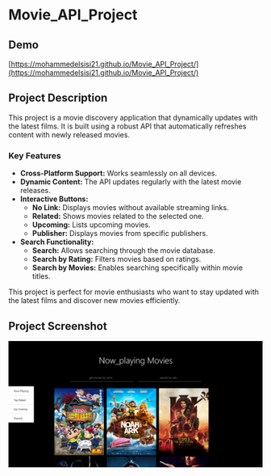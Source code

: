 # Movie_API_Project
## Demo
[https://mohammedelsisi21.github.io/Movie_API_Project/](https://mohammedelsisi21.github.io/Movie_API_Project/)

## Project Description
This project is a movie discovery application that dynamically updates with the latest films. It is built using a robust API that automatically refreshes content with newly released movies.

### Key Features
- **Cross-Platform Support:** Works seamlessly on all devices.
- **Dynamic Content:** The API updates regularly with the latest movie releases.
- **Interactive Buttons:**
  - **No Link:** Displays movies without available streaming links.
  - **Related:** Shows movies related to the selected one.
  - **Upcoming:** Lists upcoming movies.
  - **Publisher:** Displays movies from specific publishers.
- **Search Functionality:**
  - **Search:** Allows searching through the movie database.
  - **Search by Rating:** Filters movies based on ratings.
  - **Search by Movies:** Enables searching specifically within movie titles.

This project is perfect for movie enthusiasts who want to stay updated with the latest films and discover new movies efficiently.

## Project Screenshot
![Project Screenshot](./images/GitHub.png)